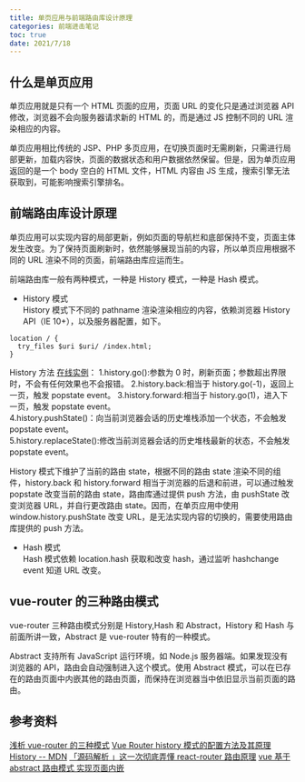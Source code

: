 ```yaml
---
title: 单页应用与前端路由库设计原理
categories: 前端进击笔记
toc: true
date: 2021/7/18
---
```


## 什么是单页应用

单页应用就是只有一个 HTML 页面的应用，页面 URL 的变化只是通过浏览器 API 修改，浏览器不会向服务器请求新的 HTML 的，而是通过 JS 控制不同的 URL 渲染相应的内容。

单页应用相比传统的 JSP、PHP 多页应用，在切换页面时无需刷新，只需进行局部更新，加载内容快，页面的数据状态和用户数据依然保留。但是，因为单页应用返回的是一个 body 空白的 HTML 文件，HTML 内容由 JS 生成，搜索引擎无法获取到，可能影响搜索引擎排名。

<!-- more -->

## 前端路由库设计原理

单页应用可以实现内容的局部更新，例如页面的导航栏和底部保持不变，页面主体发生改变。为了保持页面刷新时，依然能够展现当前的内容，所以单页应用根据不同的 URL 渲染不同的页面，前端路由库应运而生。

前端路由库一般有两种模式，一种是 History 模式，一种是 Hash 模式。

- History 模式  
  History 模式下不同的 pathname 渲染渲染相应的内容，依赖浏览器 History API（IE 10+），以及服务器配置，如下。

```
location / {
  try_files $uri $uri/ /index.html;
}
```

History 方法 [在线实例](https://kerita.me/fe-attack-demo/12-spa/history.html)：
1.history.go():参数为 0 时，刷新页面；参数超出界限时，不会有任何效果也不会报错。
2.history.back:相当于 history.go(-1)，返回上一页，触发 popstate event。
3.history.forward:相当于 history.go(1)，进入下一页，触发 popstate event。  
4.history.pushState()：向当前浏览器会话的历史堆栈添加一个状态，不会触发 popstate event。  
5.history.replaceState():修改当前浏览器会话的历史堆栈最新的状态，不会触发 popstate event。

History 模式下维护了当前的路由 state，根据不同的路由 state 渲染不同的组件，history.back 和 history.forward 相当于浏览器的后退和前进，可以通过触发 popstate 改变当前的路由 state，路由库通过提供 push 方法，由 pushState 改变浏览器 URL，并自行更改路由 state。因而，在单页应用中使用 window.history.pushState 改变 URL，是无法实现内容的切换的，需要使用路由库提供的 push 方法。

- Hash 模式  
  Hash 模式依赖 location.hash 获取和改变 hash，通过监听 hashchange event 知道 URL 改变。

## vue-router 的三种路由模式

vue-router 三种路由模式分别是 History,Hash 和 Abstract，History 和 Hash 与前面所讲一致，Abstract 是 vue-router 特有的一种模式。

Abstract 支持所有 JavaScript 运行环境，如 Node.js 服务器端。如果发现没有浏览器的 API，路由会自动强制进入这个模式。使用 Abstract 模式，可以在已存在的路由页面中内嵌其他的路由页面，而保持在浏览器当中依旧显示当前页面的路由。

## 参考资料

[浅析 vue-router 的三种模式](https://segmentfault.com/a/1190000039692879)
[Vue Router history 模式的配置方法及其原理](https://segmentfault.com/a/1190000019391139)
[History -- MDN](https://developer.mozilla.org/zh-CN/docs/Web/API/History)
[「源码解析 」这一次彻底弄懂 react-router 路由原理](https://juejin.cn/post/6886290490640039943#heading-14)
[vue 基于 abstract 路由模式 实现页面内嵌](https://zhuanlan.zhihu.com/p/336767145)
